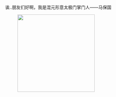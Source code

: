 诶..朋友们好啊，我是混元形意太极门掌门人——马保国

<img src="https://github.com/Kingbultsea/Kingbultsea/blob/master/mbg.gif" style="margin-left: 40px" width = "250" height = "250" alt=""/>
